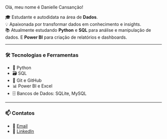 Olá, meu nome é Danielle Cansanção!

🎓 Estudante e autodidata na área de **Dados**.  
💡 Apaixonada por transformar dados em conhecimento e insights.  
📚 Atualmente estudando **Python** e **SQL** para análise e manipulação de dados. E **Power BI** para criação de relatórios e dashboards.


---

### 🛠️ Tecnologias e Ferramentas

- 🐍 Python 
- 🗃️ SQL 
- 🧰 Git e GitHub
- 📊 Power BI e Excel
- 🗄️ Bancos de Dados: SQLite, MySQL

---

### 📫 Contatos

- 📧 [Email](danicansancao@hotmail.com)
- 💼 [LinkedIn](www.linkedin.com/in/danielle-lago-cansancao)
